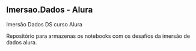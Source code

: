 ## Imersao.Dados - Alura
Imersão Dados  DS curso Alura

Repositório para armazenas os notebooks com os desafios da imersão de dados alura.
